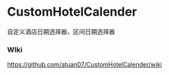 # CustomHotelCalender
自定义酒店日期选择器，区间日期选择器

### WIki

https://github.com/atuan07/CustomHotelCalender/wiki
